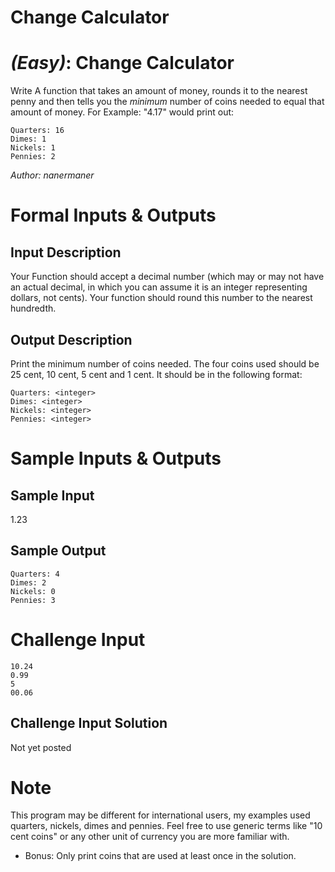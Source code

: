 # Change Calculator
<div class="md"><h1><a href="#EasyIcon"></a> <em>(Easy)</em>: Change Calculator</h1>
<p>Write A function that takes an amount of money, rounds it to the nearest penny and then tells you the <em>minimum</em> number of coins needed to equal that amount of money. For Example: "4.17" would print out:</p>
<pre><code>Quarters: 16
Dimes: 1
Nickels: 1
Pennies: 2
</code></pre>
<p><em>Author: nanermaner</em></p>
<h1>Formal Inputs &amp; Outputs</h1>
<h2>Input Description</h2>
<p>Your Function should accept a decimal number (which may or may not have an actual decimal, in which you can assume it is an integer representing dollars, not cents). Your function should round this number to the nearest hundredth.</p>
<h2>Output Description</h2>
<p>Print the minimum number of coins needed. The four coins used should be 25 cent, 10 cent, 5 cent and 1 cent. It should be in the following format:</p>
<pre><code>Quarters: &lt;integer&gt;
Dimes: &lt;integer&gt;
Nickels: &lt;integer&gt;
Pennies: &lt;integer&gt;
</code></pre>
<h1>Sample Inputs &amp; Outputs</h1>
<h2>Sample Input</h2>
<p>1.23</p>
<h2>Sample Output</h2>
<pre><code>Quarters: 4
Dimes: 2
Nickels: 0
Pennies: 3
</code></pre>
<h1>Challenge Input</h1>
<pre><code>10.24
0.99
5
00.06
</code></pre>
<h2>Challenge Input Solution</h2>
<p>Not yet posted</p>
<h1>Note</h1>
<p>This program may be different for international users, my examples used quarters, nickels, dimes and pennies. Feel free to use generic terms like "10 cent coins" or any other unit of currency you are more familiar with.</p>
<ul>
<li>Bonus: Only print coins that are used at least once in the solution.</li>
</ul>
</div>
